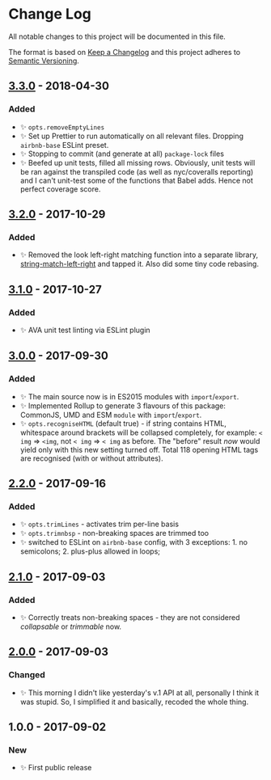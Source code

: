 # Change Log

All notable changes to this project will be documented in this file.

The format is based on [Keep a Changelog](http://keepachangelog.com/)
and this project adheres to [Semantic Versioning](http://semver.org/).

## [3.3.0] - 2018-04-30

### Added

* ✨ `opts.removeEmptyLines`
* ✨ Set up Prettier to run automatically on all relevant files. Dropping `airbnb-base` ESLint preset.
* ✨ Stopping to commit (and generate at all) `package-lock` files
* ✨ Beefed up unit tests, filled all missing rows. Obviously, unit tests will be ran against the transpiled code (as well as nyc/coveralls reporting) and I can't unit-test some of the functions that Babel adds. Hence not perfect coverage score.

## [3.2.0] - 2017-10-29

### Added

* ✨ Removed the look left-right matching function into a separate library, [string-match-left-right](https://github.com/codsen/string-match-left-right) and tapped it. Also did some tiny code rebasing.

## [3.1.0] - 2017-10-27

### Added

* ✨ AVA unit test linting via ESLint plugin

## [3.0.0] - 2017-09-30

### Added

* ✨ The main source now is in ES2015 modules with `import`/`export`.
* ✨ Implemented Rollup to generate 3 flavours of this package: CommonJS, UMD and ESM `module` with `import`/`export`.
* ✨ `opts.recogniseHTML` (default true) - if string contains HTML, whitespace around brackets will be collapsed completely, for example: `< img` => `<img`, not `< img` => `< img` as before. The "before" result _now_ would yield only with this new setting turned off. Total 118 opening HTML tags are recognised (with or without attributes).

## [2.2.0] - 2017-09-16

### Added

* ✨ `opts.trimLines` - activates trim per-line basis
* ✨ `opts.trimnbsp` - non-breaking spaces are trimmed too
* ✨ switched to ESLint on `airbnb-base` config, with 3 exceptions: 1. no semicolons; 2. plus-plus allowed in loops;

## [2.1.0] - 2017-09-03

### Added

* ✨ Correctly treats non-breaking spaces - they are not considered _collapsable_ or _trimmable_ now.

## [2.0.0] - 2017-09-03

### Changed

* ✨ This morning I didn't like yesterday's v.1 API at all, personally I think it was stupid. So, I simplified it and basically, recoded the whole thing.

## 1.0.0 - 2017-09-02

### New

* ✨ First public release

[2.0.0]: https://github.com/codsen/string-collapse-white-space/compare/v1.0.0...v2.0.0
[2.1.0]: https://github.com/codsen/string-collapse-white-space/compare/v2.0.0...v2.1.0
[2.2.0]: https://github.com/codsen/string-collapse-white-space/compare/v2.1.0...v2.2.0
[3.0.0]: https://github.com/codsen/string-collapse-white-space/compare/v2.2.0...v3.0.0
[3.1.0]: https://github.com/codsen/string-collapse-white-space/compare/v3.0.0...v3.1.0
[3.2.0]: https://github.com/codsen/string-collapse-white-space/compare/v3.1.0...v3.2.0
[3.3.0]: https://github.com/codsen/string-collapse-white-space/compare/v3.2.8...v3.3.0
